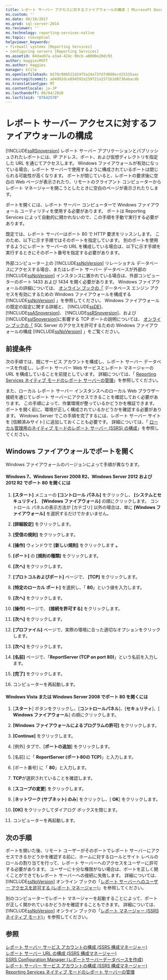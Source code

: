 ```yaml
---
title: レポート サーバー アクセスに対するファイアウォールの構成 | Microsoft Docs
ms.custom: ''
ms.date: 08/10/2017
ms.prod: sql-server-2014
ms.reviewer: ''
ms.technology: reporting-services-native
ms.topic: conceptual
helpviewer_keywords:
- firewall systems [Reporting Services]
- configuring servers [Reporting Services]
ms.assetid: 04dae07a-a3a4-424c-9bcb-a8000e20dc93
author: maggiesMSFT
ms.author: maggies
manager: kfile
ms.openlocfilehash: b578c980522d24f5a24a73fdfd080ec425335aac
ms.sourcegitcommit: ad4d92dce894592a259721a1571b1d8736abacdb
ms.translationtype: MT
ms.contentlocale: ja-JP
ms.lasthandoff: 08/04/2020
ms.locfileid: "87642570"
---
```

# <a name="configure-a-firewall-for-report-server-access"></a>レポート サーバー アクセスに対するファイアウォールの構成
  [!INCLUDE[ssRSnoversion](../../includes/ssrsnoversion-md.md)] レポート サーバー アプリケーションとパブリッシュされたレポートには、IP アドレス、ポート、および仮想ディレクトリを指定した URL を通じてアクセスします。 Windows ファイアウォールが有効になっている場合、レポート サーバーで使用するように構成されているポートは閉じられる可能性が高くなります。 ポートが閉じていると、レポートの要求後に空白の Web ページが表示されたり、リモートのクライアント コンピューターからレポート マネージャーを開こうとしたときに空白のページが表示されたりします。  
  
 ポートを開くには、レポート サーバー コンピューターで Windows ファイアウォール ユーティリティを使用する必要があります。 ポートは Reporting Services によって自動的に開かれないので、この手順を手動で実行する必要があります。  
  
 既定では、レポート サーバーはポート 80 で HTTP 要求をリッスンします。 このため、以下に示す手順ではそのポートを指定しています。 別のポートを使用するようにレポート サーバーの URL を構成している場合は、以下に示す手順を実行するときにそのポート番号を指定する必要があります。  
  
 外部コンピューター上の [!INCLUDE[ssNoVersion](../../includes/ssnoversion-md.md)] リレーショナル データベースにアクセスする場合、またはレポート サーバー データベースが外部の [!INCLUDE[ssNoVersion](../../includes/ssnoversion-md.md)] インスタンスに置かれている場合は、外部コンピューターのポート 1433 および 1434 を開く必要があります。 Windows ファイアウォールの詳細については、 [オンライン ブックの「](../../database-engine/configure-windows/configure-a-windows-firewall-for-database-engine-access.md) データベース エンジン アクセスを有効にするための Windows ファイアウォールを構成する [!INCLUDE[ssNoVersion](../../includes/ssnoversion-md.md)] 」を参照してください。 Windows ファイアウォールの既定の設定に関する詳細と、 [!INCLUDE[ssDE](../../includes/ssde-md.md)]、 [!INCLUDE[ssASnoversion](../../includes/ssasnoversion-md.md)]、 [!INCLUDE[ssRSnoversion](../../includes/ssrsnoversion-md.md)]、および [!INCLUDE[ssISnoversion](../../includes/ssisnoversion-md.md)]に影響する TCP ポートの説明については、 [オンライン ブックの「](../../sql-server/install/configure-the-windows-firewall-to-allow-sql-server-access.md) SQL Server のアクセスを許可するための Windows ファイアウォールの構成 [!INCLUDE[ssNoVersion](../../includes/ssnoversion-md.md)] 」をご覧ください。  
  
## <a name="prerequisites"></a>前提条件  
 次の手順では、既にサービス アカウントを構成し、レポート サーバー データベースを作成し、レポート サーバー Web サービスとレポート マネージャーの URL を構成していることを前提としています。 詳細については、「 [Reporting Services ネイティブ モードのレポート サーバーの管理](manage-a-reporting-services-native-mode-report-server.md)」を参照してください。  
  
 また、ローカル レポート サーバー インスタンスへのローカル Web ブラウザー接続を通じてレポート サーバーにアクセスできることを確認しておく必要があります。 この手順によって、作業環境が整っているかどうかを検証できます。 ポートを開く前に、環境が正しく構成されているかどうかを確認する必要があります。 Windows Server でこの手順を完了するには、レポート サーバー サイトを [信頼済みサイト] に追加しておくことも必要です。 詳細については、「 [ローカル管理用のネイティブ モードのレポート サーバー &#40;SSRS&#41; の構成](configure-a-native-mode-report-server-for-local-administration-ssrs.md)」を参照してください。  
  
## <a name="opening-ports-in-windows-firewall"></a>Windows ファイアウォールでポートを開く  
 Windows ファイアウォールのバージョンによって手順が異なります。  
  
#### <a name="to-open-port-80-on-windows-7-windows-server-2008-r2-windows-server-2012-and-2012-r2"></a>Windows 7、Windows Server 2008 R2、Windows Server 2012 および 2012 R2 でポート 80 を開くには  
  
1.  **[スタート]** メニューの **[コントロール パネル]** をクリックし、 **[システムとセキュリティ]**、 **[Windows ファイアウォール]** の順にクリックします。 コントロール パネルの表示方法が [カテゴリ] 以外の場合は、単に **[Windows ファイアウォール]** を選択するだけでかまいません。  
  
2.  **[詳細設定]** をクリックします。  
  
3.  **[受信の規則]** をクリックします。  
  
4.  **[操作]** ウィンドウで **[新しい規則]** をクリックします **。**  
  
5.  **[ポート]** の **[規則の種類]** をクリックします。  
  
6.  **[次へ]** をクリックします。  
  
7.  **[プロトコルおよびポート]** ページで、 **[TCP]** をクリックします。  
  
8.  **[特定のローカル ポート]** を選択し、「 **80**」という値を入力します。  
  
9. **[次へ]** をクリックします。  
  
10. **[操作]** ページで、 **[接続を許可する]** をクリックします。  
  
11. **[次へ]** をクリックします。  
  
12. **[プロファイル]** ページで、実際の環境に合った適切なオプションをクリックします。  
  
13. **[次へ]** をクリックします。  
  
14. **[名前]** ページで、「**ReportServer (TCP on port 80)**」という名前を入力します。  
  
15. **[完了]** をクリックします。  
  
16. コンピューターを再起動します。  
  
#### <a name="to-open-port-80-on-windows-vista-or-windows-server-2008"></a>Windows Vista または Windows Server 2008 でポート 80 を開くには  
  
1.  [**スタート**] ボタンをクリックし、[**コントロールパネル**]、[**セキュリティ**]、[ **Windows ファイアウォール**] の順にクリックします。  
  
2.  **[Windows ファイアウォールによるプログラムの許可]** をクリックします。  
  
3.  **[Continue]** をクリックします。  
  
4.  [例外] タブで、[**ポートの追加**] をクリックします。  
  
5.  [名前] に「 **ReportServer (ポート80の TCP)**」と入力します。  
  
6.  [ポート番号] に「 **80**」と入力します。  
  
7.  **TCP**が選択されていることを確認します。  
  
8.  [**スコープの変更**] をクリックします。  
  
9. [**ネットワーク (サブネット) のみ**] をクリックし、[ **OK**] をクリックします。  
  
10. **[OK]** をクリックしてダイアログ ボックスを閉じます。  
  
11. コンピューターを再起動します。  
  
## <a name="next-steps"></a>次の手順  
 ポートを開いた後、リモート ユーザーがそのポートでレポート サーバーにアクセスできるかどうかを確認する前に、ホームに対するロールとサイト レベルのロールの割り当てを行って、レポート サーバーへのアクセスをユーザーに許可する必要があります。 ユーザーに十分な権限がない場合は、ポートを正しく開くことができてもレポート サーバーへの接続に失敗します。 詳細については、[!INCLUDE[ssNoVersion](../../includes/ssnoversion-md.md)] オンライン ブックの「[レポート サーバーへのユーザー アクセスを許可する &#40;レポート マネージャー&#41;](../security/grant-user-access-to-a-report-server.md)」を参照してください。  
  
 別のコンピューターでレポート マネージャーを起動することによって、ポートが正しく開かれているかどうかを確認することもできます。 詳細については、[!INCLUDE[ssNoVersion](../../includes/ssnoversion-md.md)] オンライン ブックの「[レポート マネージャー &#40;SSRS ネイティブ モード&#41;](../report-manager-ssrs-native-mode.md)」を参照してください。  
  
## <a name="see-also"></a>参照  
 [レポート サーバー サービス アカウントの構成 &#40;SSRS 構成マネージャー&#41;](../install-windows/configure-the-report-server-service-account-ssrs-configuration-manager.md)   
 [レポート サーバー URL の構成 &#40;SSRS 構成マネージャー&#41;](../install-windows/configure-report-server-urls-ssrs-configuration-manager.md)   
 [SSRS Configuration Manager &#40;レポートサーバーデータベースを作成&#41;](../../sql-server/install/create-a-report-server-database-ssrs-configuration-manager.md)   
 [レポート サーバー サービス アカウントの構成 &#40;SSRS 構成マネージャー&#41;](../install-windows/configure-the-report-server-service-account-ssrs-configuration-manager.md)   
 [Reporting Services ネイティブ モードのレポート サーバーの管理](manage-a-reporting-services-native-mode-report-server.md)  
  
  
